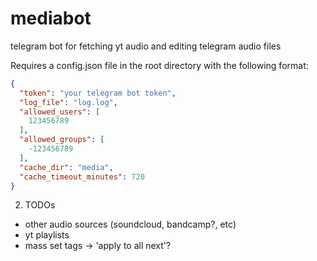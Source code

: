 # mediabot
telegram bot for fetching yt audio and editing telegram audio files

Requires a config.json file in the root directory with the following format:

```json
{
  "token": "your telegram bot token",
  "log_file": "log.log",
  "allowed_users": [
    123456789
  ],
  "allowed_groups": [
    -123456789
  ],
  "cache_dir": "media",
  "cache_timeout_minutes": 720
}
```

2. TODOs

- other audio sources (soundcloud, bandcamp?, etc)
- yt playlists
- mass set tags -> 'apply to all next'?
